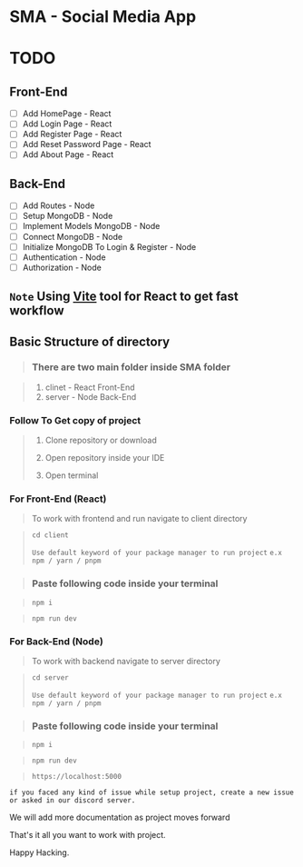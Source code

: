 # SMA - Social Media App

# TODO

## Front-End
- [ ] Add HomePage - React
- [ ] Add Login Page - React
- [ ] Add Register Page - React
- [ ] Add Reset Password Page - React
- [ ] Add About Page - React

## Back-End
- [ ] Add Routes - Node
- [ ] Setup MongoDB - Node
- [ ] Implement Models MongoDB - Node
- [ ] Connect MongoDB - Node
- [ ] Initialize MongoDB To Login & Register - Node
- [ ] Authentication - Node
- [ ] Authorization - Node

## ```Note``` Using <a href="https://vitejs.dev/">Vite</a> tool for React to get fast workflow

## Basic Structure of directory

> ### There are two main folder inside **SMA** folder

> 1. clinet - React Front-End
> 2. server - Node Back-End

### Follow To Get copy of project

> 1. Clone repository or download
>
> 2. Open repository inside your IDE
>
> 3. Open terminal

### For Front-End (React)
> To work with frontend and run navigate to client directory

> ``` 
> cd client
> ```
> `Use default keyword of your package manager to run project` `e.x npm / yarn / pnpm`

> ### Paste following code inside your terminal

> ``` 
> npm i 
> ```

> ```
> npm run dev
> ```

### For Back-End (Node)
> To work with backend navigate to server directory

> ``` 
> cd server
> ```
> `Use default keyword of your package manager to run project` `e.x npm / yarn / pnpm`

> ### Paste following code inside your terminal

> ``` 
> npm i 
> ```

> ```
> npm run dev
> ```

> ```
> https://localhost:5000
> ```

`if you faced any kind of issue while setup project, create a new issue or asked in our discord server.`

We will add more documentation as project moves forward

That's it all you want to work with project.

Happy Hacking.
